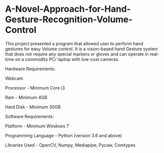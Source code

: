 # A-Novel-Approach-for-Hand-Gesture-Recognition-Volume-Control
This project presented a program that allowed user to perform hand gestures for easy Volume control. It is a vision-based hand Gesture system that does not require any special markers or gloves and can operate in real-time on a commodity PC/ laptop with low-cost cameras.

Hardware Requirements:

Webcam

Processor - Minimum Core i3

Ram - Minimum 4GB

Hard Disk - Minimum 30GB


Software Requirements:

Platform - Minimum Windows 7 

Programming Language - Python (version 3.6 and above)

Libraries Used - OpenCV, Numpy, Mediapipe, Pycaw, Comtypes

